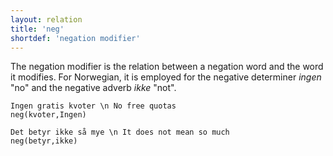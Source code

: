 ```yaml
---
layout: relation
title: 'neg'
shortdef: 'negation modifier'
---
```


The negation modifier is the relation between a negation word and the word it modifies. For Norwegian, it is employed for the negative determiner *ingen* "no" and the negative adverb *ikke* "not".

~~~ sdparse
Ingen gratis kvoter \n No free quotas
neg(kvoter,Ingen)
~~~

~~~ sdparse
Det betyr ikke så mye \n It does not mean so much
neg(betyr,ikke)
~~~


<!-- Interlanguage links updated Út zář 29 20:43:21 CEST 2020 -->
